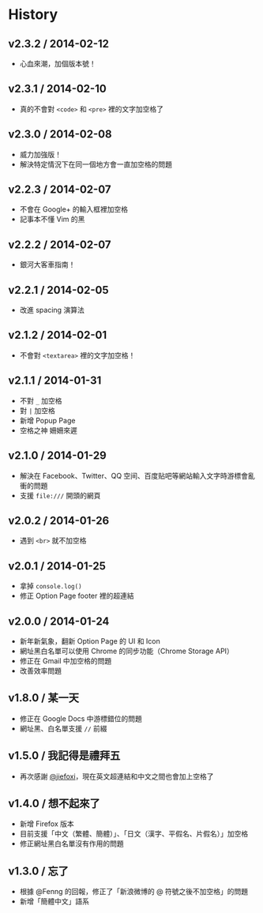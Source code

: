 # History

v2.3.2 / 2014-02-12
-------------------

* 心血來潮，加個版本號！


v2.3.1 / 2014-02-10
-------------------

* 真的不會對 `<code>` 和 `<pre>` 裡的文字加空格了


v2.3.0 / 2014-02-08
-------------------

* 威力加強版！
* 解決特定情況下在同一個地方會一直加空格的問題


v2.2.3 / 2014-02-07
-------------------

* 不會在 Google+ 的輸入框裡加空格
* 記事本不懂 Vim 的黑


v2.2.2 / 2014-02-07
-------------------

* 銀河大客車指南！


v2.2.1 / 2014-02-05
-------------------

* 改進 spacing 演算法


v2.1.2 / 2014-02-01
-------------------

* 不會對 `<textarea>` 裡的文字加空格！


v2.1.1 / 2014-01-31
-------------------

* 不對 `_` 加空格
* 對 `|` 加空格
* 新增 Popup Page
* 空格之神 姍姍來遲


v2.1.0 / 2014-01-29
-------------------

* 解決在 Facebook、Twitter、QQ 空间、百度贴吧等網站輸入文字時游標會亂衝的問題
* 支援 `file:///` 開頭的網頁


v2.0.2 / 2014-01-26
-------------------

* 遇到 `<br>` 就不加空格


v2.0.1 / 2014-01-25
-------------------

* 拿掉 `console.log()`
* 修正 Option Page footer 裡的超連結


v2.0.0 / 2014-01-24
-------------------

* 新年新氣象，翻新 Option Page 的 UI 和 Icon
* 網址黑白名單可以使用 Chrome 的同步功能（Chrome Storage API）
* 修正在 Gmail 中加空格的問題
* 改善效率問題


v1.8.0 / 某一天
--------------

* 修正在 Google Docs 中游標錯位的問題
* 網址黑、白名單支援 `//` 前綴


v1.5.0 / 我記得是禮拜五
---------------------

* 再次感謝 [@jiefoxi](https://github.com/jiefoxi)，現在英文超連結和中文之間也會加上空格了


v1.4.0 / 想不起來了
-----------------

* 新增 Firefox 版本
* 目前支援「中文（繁體、簡體）」、「日文（漢字、平假名、片假名）」加空格
* 修正網址黑白名單沒有作用的問題


v1.3.0 / 忘了
------------

* 根據 @Fenng 的回報，修正了「新浪微博的 @ 符號之後不加空格」的問題
* 新增「簡體中文」語系
